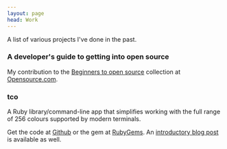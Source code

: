 ```yaml
---
layout: page
head: Work
---
```


A list of various projects I've done in the past.

### A developer's guide to getting into open source

My contribution to the [Beginners to open source](http://opensource.com/resources/beginners-open-source)
collection at [Opensource.com](http://opensource.com).


### tco

A Ruby library/command-line app that simplifies working with the full range of
256 colours supported by modern terminals.

Get the code at [Github](https://github.com/pazdera/tco) or the gem at
[RubyGems](https://rubygems.org/gems/tco). An
[introductory blog post](http://radek.io/2014/03/30/tco/) is available as well.

